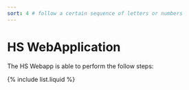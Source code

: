 ```yaml
---
sort: 4 # follow a certain sequence of letters or numbers
---
```

# HS WebApplication

The HS Webapp is able to perform the follow steps:

{% include list.liquid %}